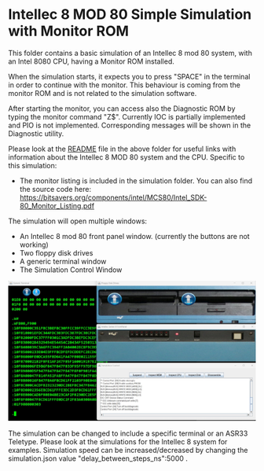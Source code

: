 # Intellec 8 MOD 80 Simple Simulation with Monitor ROM

This folder contains a basic simulation of an Intellec 8 mod 80 system, with an Intel 8080 CPU, having a Monitor ROM installed.

When the simulation starts, it expects you to press "SPACE" in the terminal in order to continue with the monitor.
This behaviour is coming from the monitor ROM and is not related to the simulation software.

After starting the monitor, you can access also the Diagnostic ROM by typing the monitor command "Z$".
Currently IOC is partially implemented and PIO is not implemented. Corresponding messages will be shown in the Diagnostic utility.


Please look at the [README](../README.md) file in the above folder for useful links with information about the Intellec 8 MOD 80 system and the CPU.
Specific to this simulation:
- The monitor listing is included in the simulation folder. You can also find the source code here: https://bitsavers.org/components/intel/MCS80/Intel_SDK-80_Monitor_Listing.pdf 

The simulation will open multiple windows:
- An Intellec 8 mod 80 front panel window. (currently the buttons are not working)
- Two floppy disk drives
- A generic terminal window
- The Simulation Control Window

![Intellec 8 MOD 80 simulation windows](simulation_windows.jpg)


The simulation can be changed to include a specific terminal or an ASR33 Teletype. Please look at the simulations for the Intellec 8 system for examples.
Simulation speed can be increased/decreased by changing the simulation.json value "delay_between_steps_ns":5000 .

